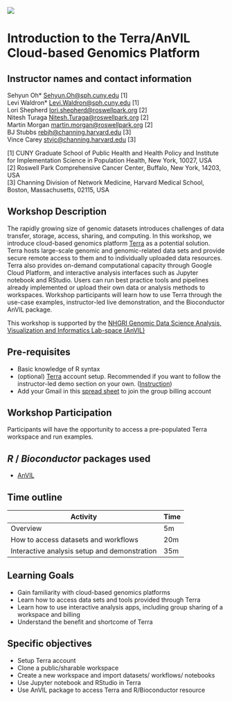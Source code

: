 ![](https://github.com/waldronlab/AnVILWorkshop/workflows/.github/workflows/basic_checks.yaml/badge.svg)

# Introduction to the Terra/AnVIL Cloud-based Genomics Platform

## Instructor names and contact information
Sehyun Oh* <Sehyun.Oh@sph.cuny.edu> [1]   
Levi Waldron* <Levi.Waldron@sph.cuny.edu> [1]   
Lori Shepherd <lori.shepherd@roswellpark.org> [2]   
Nitesh Turaga <Nitesh.Turaga@roswellpark.org> [2]   
Martin Morgan <martin.morgan@roswellpark.org> [2]   
BJ Stubbs <rebjh@channing.harvard.edu> [3]   
Vince Carey <stvjc@channing.harvard.edu> [3]    

[1] CUNY Graduate School of Public Health and Health Policy and Institute for Implementation Science in Population Health, New York, 10027, USA   
[2] Roswell Park Comprehensive Cancer Center, Buffalo, New York, 14203, USA   
[3] Channing Division of Network Medicine, Harvard Medical School, Boston, Massachusetts, 02115, USA 
   
   

## Workshop Description

The rapidly growing size of genomic datasets introduces 
challenges of data transfer, storage, access, sharing, and computing. In this workshop, 
we introduce cloud-based genomics platform [Terra](https://anvil.terra.bio/) 
as a potential solution. Terra hosts large-scale genomic and genomic-related data 
sets and provide secure remote access to them and to individually uploaded data resources. Terra
also provides on-demand computational capacity through Google Cloud Platform, and 
interactive analysis interfaces such as Jupyter notebook and RStudio. Users can 
run best practice tools and pipelines already implemented or upload their own
data or analysis methods to workspaces. Workshop participants will learn how to
use Terra through the use-case examples, instructor-led live demonstration, and the 
Bioconductor AnVIL package. 

This workshop is supported by the [NHGRI Genomic Data Science Analysis, Visualization and Informatics Lab-space (AnVIL)](https://www.genome.gov/Funded-Programs-Projects/Computational-Genomics-and-Data-Science-Program/Genomic-Analysis-Visualization-Informatics-Lab-space-AnVIL)


## Pre-requisites

* Basic knowledge of R syntax
* (optional) [Terra](https://app.terra.bio/#) account setup. Recommended if you 
want to follow the instructor-led demo section on your own. ([Instruction](https://support.terra.bio/hc/en-us/articles/360034677651-Account-setup-and-exploring-Terra))
* Add your Gmail in this [spread sheet](https://docs.google.com/spreadsheets/d/1hJ0bYYx6SJLLI6mCQs3c05Rmgv39pkBawuWP51IMQXY/edit?usp=sharing) 
to join the group billing account

## Workshop Participation

Participants will have the opportunity to access a pre-populated Terra workspace and run examples. 

## _R_ / _Bioconductor_ packages used

* [AnVIL](https://github.com/Bioconductor/AnVIL)

## Time outline

| Activity                                              | Time |
|-------------------------------------------------------|------|
| Overview                                              | 5m   |
| How to access datasets and workflows                  | 20m  |
| Interactive analysis setup and demonstration          | 35m  |


## Learning Goals

* Gain familiarity with cloud-based genomics platforms
* Learn how to access data sets and tools provided through Terra
* Learn how to use interactive analysis apps, including group sharing of a workspace and billing
* Understand the benefit and shortcome of Terra
 
## Specific objectives

* Setup Terra account
* Clone a public/sharable workspace 
* Create a new workspace and import datasets/ workflows/ notebooks
* Use Jupyter notebook and RStudio in Terra
* Use AnVIL package to access Terra and R/Bioconductor resource
  
